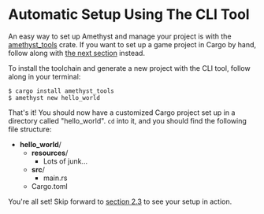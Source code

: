 # Automatic Setup Using The CLI Tool

An easy way to set up Amethyst and manage your project is with the
[amethyst_tools][at] crate. If you want to set up a game project in Cargo by
hand, follow along with [the next section][ci] instead.

[at]: https://github.com/ebkalderon/amethyst_tools
[ci]: ./getting_started/manual_cargo_setup.html

To install the toolchain and generate a new project with the CLI tool, follow
along in your terminal:

```
$ cargo install amethyst_tools
$ amethyst new hello_world
```

That's it! You should now have a customized Cargo project set up in a directory
called "hello_world". `cd` into it, and you should find the following file
structure:

* **hello_world**/
  * **resources**/
    * Lots of junk...
  * **src**/
    * main.rs
  * Cargo.toml

You're all set! Skip forward to [section 2.3][hw] to see your setup in action.

[hw]: ./getting_started/hello_world.html
